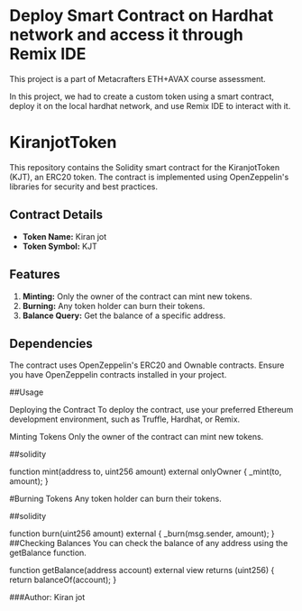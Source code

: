  # Deploy Smart Contract on Hardhat network and access it through Remix IDE

This project is a part of Metacrafters ETH+AVAX course assessment.

In this project, we had to create a custom token using a smart contract, deploy it on the local hardhat network, and use Remix IDE to interact with it.
# KiranjotToken

This repository contains the Solidity smart contract for the KiranjotToken (KJT), an ERC20 token. The contract is implemented using OpenZeppelin's libraries for security and best practices.

## Contract Details

- **Token Name:** Kiran jot
- **Token Symbol:** KJT

## Features

1. **Minting:** Only the owner of the contract can mint new tokens.
2. **Burning:** Any token holder can burn their tokens.
3. **Balance Query:** Get the balance of a specific address.

## Dependencies

The contract uses OpenZeppelin's ERC20 and Ownable contracts. Ensure you have OpenZeppelin contracts installed in your project.

##Usage

Deploying the Contract
To deploy the contract, use your preferred Ethereum development environment, such as Truffle, Hardhat, or Remix.

Minting Tokens
Only the owner of the contract can mint new tokens.

##solidity

function mint(address to, uint256 amount) external onlyOwner {
    _mint(to, amount);
}

#Burning Tokens
Any token holder can burn their tokens.

##solidity

function burn(uint256 amount) external {
    _burn(msg.sender, amount);
}
##Checking Balances
You can check the balance of any address using the getBalance function.

function getBalance(address account) external view returns (uint256) {
    return balanceOf(account);
}

###Author: Kiran jot
